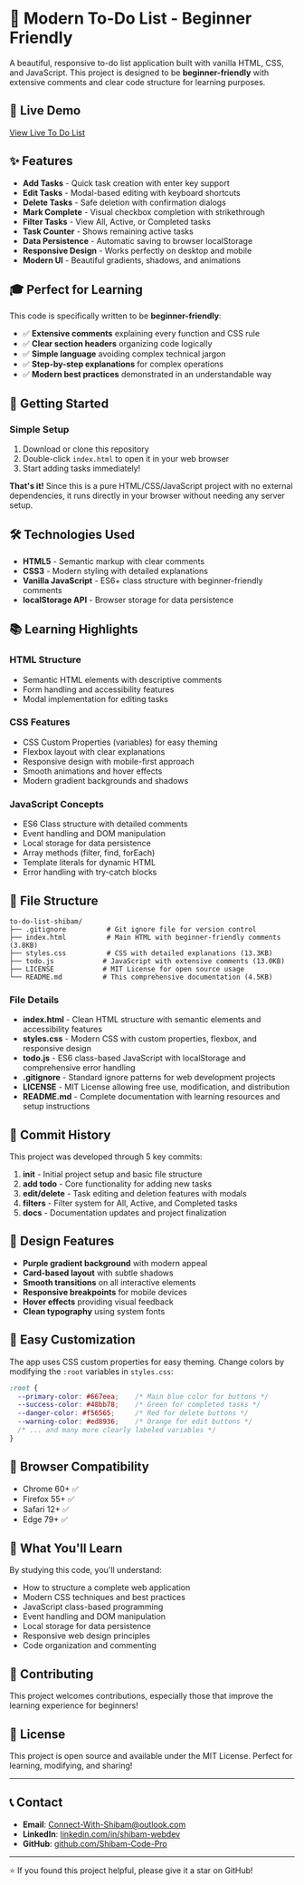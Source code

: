 # 📝 Modern To-Do List - Beginner Friendly

A beautiful, responsive to-do list application built with vanilla HTML, CSS, and JavaScript. This project is designed to be **beginner-friendly** with extensive comments and clear code structure for learning purposes.


## 🚀 Live Demo

[View Live To Do List](https://Shibam-Code-Pro.github.io/to-do-list-shibam)


## ✨ Features

- **Add Tasks** - Quick task creation with enter key support
- **Edit Tasks** - Modal-based editing with keyboard shortcuts
- **Delete Tasks** - Safe deletion with confirmation dialogs
- **Mark Complete** - Visual checkbox completion with strikethrough
- **Filter Tasks** - View All, Active, or Completed tasks
- **Task Counter** - Shows remaining active tasks
- **Data Persistence** - Automatic saving to browser localStorage
- **Responsive Design** - Works perfectly on desktop and mobile
- **Modern UI** - Beautiful gradients, shadows, and animations

## 🎓 Perfect for Learning

This code is specifically written to be **beginner-friendly**:
- ✅ **Extensive comments** explaining every function and CSS rule
- ✅ **Clear section headers** organizing code logically
- ✅ **Simple language** avoiding complex technical jargon
- ✅ **Step-by-step explanations** for complex operations
- ✅ **Modern best practices** demonstrated in an understandable way

## 🚀 Getting Started

### Simple Setup
1. Download or clone this repository
2. Double-click `index.html` to open it in your web browser
3. Start adding tasks immediately!

**That's it!** Since this is a pure HTML/CSS/JavaScript project with no external dependencies, it runs directly in your browser without needing any server setup.

## 🛠️ Technologies Used

- **HTML5** - Semantic markup with clear comments
- **CSS3** - Modern styling with detailed explanations
- **Vanilla JavaScript** - ES6+ class structure with beginner-friendly comments
- **localStorage API** - Browser storage for data persistence

## 📚 Learning Highlights

### HTML Structure
- Semantic HTML elements with descriptive comments
- Form handling and accessibility features
- Modal implementation for editing tasks

### CSS Features
- CSS Custom Properties (variables) for easy theming
- Flexbox layout with clear explanations
- Responsive design with mobile-first approach
- Smooth animations and hover effects
- Modern gradient backgrounds and shadows

### JavaScript Concepts
- ES6 Class structure with detailed comments
- Event handling and DOM manipulation
- Local storage for data persistence
- Array methods (filter, find, forEach)
- Template literals for dynamic HTML
- Error handling with try-catch blocks

## 📄 File Structure

```
to-do-list-shibam/
├── .gitignore          # Git ignore file for version control
├── index.html          # Main HTML with beginner-friendly comments (3.8KB)
├── styles.css          # CSS with detailed explanations (13.3KB)
├── todo.js            # JavaScript with extensive comments (13.0KB)
├── LICENSE            # MIT License for open source usage
└── README.md          # This comprehensive documentation (4.5KB)
```

### File Details
- **index.html** - Clean HTML structure with semantic elements and accessibility features
- **styles.css** - Modern CSS with custom properties, flexbox, and responsive design
- **todo.js** - ES6 class-based JavaScript with localStorage and comprehensive error handling
- **.gitignore** - Standard ignore patterns for web development projects
- **LICENSE** - MIT License allowing free use, modification, and distribution
- **README.md** - Complete documentation with learning resources and setup instructions

## 📝 Commit History

This project was developed through 5 key commits:

1. **init** - Initial project setup and basic file structure
2. **add todo** - Core functionality for adding new tasks
3. **edit/delete** - Task editing and deletion features with modals
4. **filters** - Filter system for All, Active, and Completed tasks
5. **docs** - Documentation updates and project finalization

## 🎨 Design Features

- **Purple gradient background** with modern appeal
- **Card-based layout** with subtle shadows
- **Smooth transitions** on all interactive elements
- **Responsive breakpoints** for mobile devices
- **Hover effects** providing visual feedback
- **Clean typography** using system fonts

## 🔧 Easy Customization

The app uses CSS custom properties for easy theming. Change colors by modifying the `:root` variables in `styles.css`:

```css
:root {
  --primary-color: #667eea;    /* Main blue color for buttons */
  --success-color: #48bb78;    /* Green for completed tasks */
  --danger-color: #f56565;     /* Red for delete buttons */
  --warning-color: #ed8936;    /* Orange for edit buttons */
  /* ... and many more clearly labeled variables */
}
```

## 📱 Browser Compatibility

- Chrome 60+ ✅
- Firefox 55+ ✅
- Safari 12+ ✅
- Edge 79+ ✅

## 🎯 What You'll Learn

By studying this code, you'll understand:
- How to structure a complete web application
- Modern CSS techniques and best practices
- JavaScript class-based programming
- Event handling and DOM manipulation
- Local storage for data persistence
- Responsive web design principles
- Code organization and commenting

## 🤝 Contributing

This project welcomes contributions, especially those that improve the learning experience for beginners!

## 📝 License

This project is open source and available under the MIT License. Perfect for learning, modifying, and sharing!

---

## 📞 Contact

- **Email**: Connect-With-Shibam@outlook.com
- **LinkedIn**: [linkedin.com/in/shibam-webdev](https://linkedin.com/in/shibam-webdev)
- **GitHub**: [github.com/Shibam-Code-Pro](https://github.com/Shibam-Code-Pro)

---

⭐ If you found this project helpful, please give it a star on GitHub!
